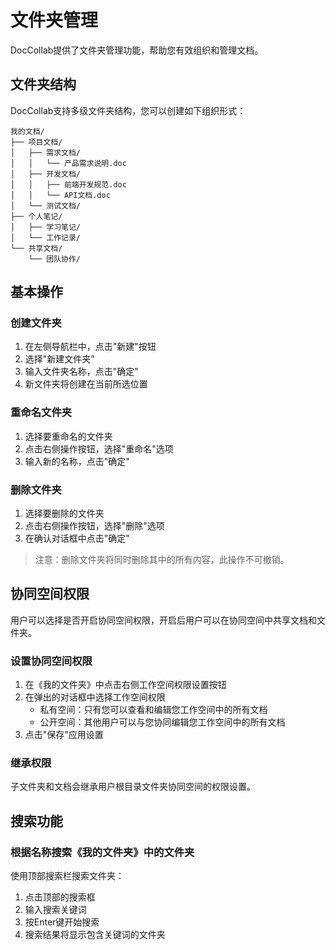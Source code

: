 # 文件夹管理

DocCollab提供了文件夹管理功能，帮助您有效组织和管理文档。

## 文件夹结构

DocCollab支持多级文件夹结构，您可以创建如下组织形式：

```
我的文档/
├── 项目文档/
│   ├── 需求文档/
│   │   └── 产品需求说明.doc
│   ├── 开发文档/
│   │   ├── 前端开发规范.doc
│   │   └── API文档.doc
│   └── 测试文档/
├── 个人笔记/
│   ├── 学习笔记/
│   └── 工作记录/
└── 共享文档/
    └── 团队协作/
```

## 基本操作

### 创建文件夹

1. 在左侧导航栏中，点击"新建"按钮
2. 选择"新建文件夹"
3. 输入文件夹名称，点击"确定"
4. 新文件夹将创建在当前所选位置

### 重命名文件夹

1. 选择要重命名的文件夹
2. 点击右侧操作按钮，选择"重命名"选项
3. 输入新的名称，点击"确定"

### 删除文件夹

1. 选择要删除的文件夹
2. 点击右侧操作按钮，选择"删除"选项
3. 在确认对话框中点击"确定"

> 注意：删除文件夹将同时删除其中的所有内容，此操作不可撤销。

## 协同空间权限

用户可以选择是否开启协同空间权限，开启后用户可以在协同空间中共享文档和文件夹。


### 设置协同空间权限

1. 在《我的文件夹》中点击右侧工作空间权限设置按钮
2. 在弹出的对话框中选择工作空间权限
    - 私有空间：只有您可以查看和编辑您工作空间中的所有文档
    - 公开空间：其他用户可以与您协同编辑您工作空间中的所有文档
3. 点击"保存"应用设置

### 继承权限

子文件夹和文档会继承用户根目录文件夹协同空间的权限设置。

## 搜索功能

### 根据名称搜索《我的文件夹》中的文件夹

使用顶部搜索栏搜索文件夹：

1. 点击顶部的搜索框
2. 输入搜索关键词
3. 按Enter键开始搜索
4. 搜索结果将显示包含关键词的文件夹

